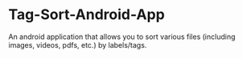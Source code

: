 # Tag-Sort-Android-App
An android application that allows you to sort various files (including images, videos, pdfs, etc.) by labels/tags.
